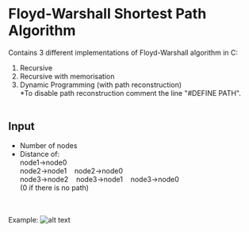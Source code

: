 # Floyd-Warshall Shortest Path Algorithm

Contains 3 different implementations of Floyd-Warshall algorithm in C:

1. Recursive
2. Recursive with memorisation
3. Dynamic Programming (with path reconstruction)
 <br/>*To disable path reconstruction comment the line "#DEFINE PATH".
 <br/><br/>
 ## Input
 - Number of nodes
 - Distance of: 
  <br/> node1->node0
  <br/> node2->node1 &nbsp;&nbsp; node2->node0
  <br/> node3->node2 &nbsp;&nbsp; node3->node1 &nbsp;&nbsp; node3->node0 
  <br/>(0 if there is no path)
  
  <br/><br/>Example:
  ![alt text](https://s3.amazonaws.com/dev.assets.neo4j.com/wp-content/uploads/20181207083943/graph-algorithms-shortest-path-2.png)
   


 

